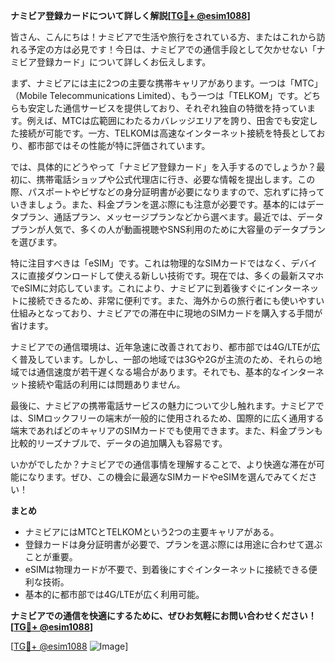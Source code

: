 **ナミビア登録カードについて詳しく解説[[TG💪+ @esim1088](https://t.me/s/esim1088)]**

皆さん、こんにちは！ナミビアで生活や旅行をされている方、またはこれから訪れる予定の方は必見です！今日は、ナミビアでの通信手段として欠かせない「ナミビア登録カード」について詳しくお伝えします。

まず、ナミビアには主に2つの主要な携帯キャリアがあります。一つは「MTC」（Mobile Telecommunications Limited）、もう一つは「TELKOM」です。どちらも安定した通信サービスを提供しており、それぞれ独自の特徴を持っています。例えば、MTCは広範囲にわたるカバレッジエリアを誇り、田舎でも安定した接続が可能です。一方、TELKOMは高速なインターネット接続を特長としており、都市部ではその性能が特に評価されています。

では、具体的にどうやって「ナミビア登録カード」を入手するのでしょうか？最初に、携帯電話ショップや公式代理店に行き、必要な情報を提出します。この際、パスポートやビザなどの身分証明書が必要になりますので、忘れずに持っていきましょう。また、料金プランを選ぶ際にも注意が必要です。基本的にはデータプラン、通話プラン、メッセージプランなどから選べます。最近では、データプランが人気で、多くの人が動画視聴やSNS利用のために大容量のデータプランを選びます。

特に注目すべきは「eSIM」です。これは物理的なSIMカードではなく、デバイスに直接ダウンロードして使える新しい技術です。現在では、多くの最新スマホでeSIMに対応しています。これにより、ナミビアに到着後すぐにインターネットに接続できるため、非常に便利です。また、海外からの旅行者にも使いやすい仕組みとなっており、ナミビアでの滞在中に現地のSIMカードを購入する手間が省けます。

ナミビアでの通信環境は、近年急速に改善されており、都市部では4G/LTEが広く普及しています。しかし、一部の地域では3Gや2Gが主流のため、それらの地域では通信速度が若干遅くなる場合があります。それでも、基本的なインターネット接続や電話の利用には問題ありません。

最後に、ナミビアの携帯電話サービスの魅力について少し触れます。ナミビアでは、SIMロックフリーの端末が一般的に使用されるため、国際的に広く通用する端末であればどのキャリアのSIMカードでも使用できます。また、料金プランも比較的リーズナブルで、データの追加購入も容易です。

いかがでしたか？ナミビアでの通信事情を理解することで、より快適な滞在が可能になります。ぜひ、この機会に最適なSIMカードやeSIMを選んでみてください！

**まとめ**
- ナミビアにはMTCとTELKOMという2つの主要キャリアがある。
- 登録カードは身分証明書が必要で、プランを選ぶ際には用途に合わせて選ぶことが重要。
- eSIMは物理カードが不要で、到着後にすぐインターネットに接続できる便利な技術。
- 基本的に都市部では4G/LTEが広く利用可能。

**ナミビアでの通信を快適にするために、ぜひお気軽にお問い合わせください！[[TG💪+ @esim1088](https://t.me/s/esim1088)]**

[[TG💪+ @esim1088](https://t.me/s/esim1088) ![Image](https://i.postimg.cc/Y0z9fWf4/image.png)]